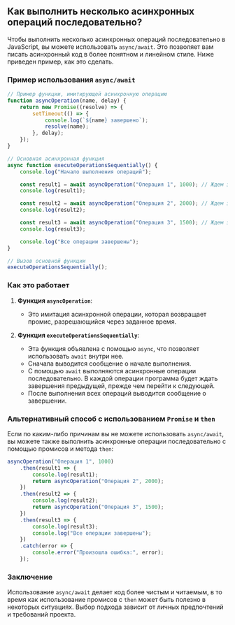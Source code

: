 ## Как выполнить несколько асинхронных операций последовательно?

Чтобы выполнить несколько асинхронных операций последовательно в JavaScript, вы можете использовать `async/await`. Это позволяет вам писать асинхронный код в более понятном и линейном стиле. Ниже приведен пример, как это сделать.

### Пример использования `async/await`

```javascript
// Пример функции, имитирующей асинхронную операцию
function asyncOperation(name, delay) {
    return new Promise((resolve) => {
        setTimeout(() => {
            console.log(`${name} завершено`);
            resolve(name);
        }, delay);
    });
}

// Основная асинхронная функция
async function executeOperationsSequentially() {
    console.log("Начало выполнения операций");

    const result1 = await asyncOperation("Операция 1", 1000); // Ждем завершения первой операции
    console.log(result1);

    const result2 = await asyncOperation("Операция 2", 2000); // Ждем завершения второй операции
    console.log(result2);

    const result3 = await asyncOperation("Операция 3", 1500); // Ждем завершения третьей операции
    console.log(result3);

    console.log("Все операции завершены");
}

// Вызов основной функции
executeOperationsSequentially();
```

### Как это работает

1. **Функция `asyncOperation`**:
   - Это имитация асинхронной операции, которая возвращает промис, разрешающийся через заданное время.

2. **Функция `executeOperationsSequentially`**:
   - Эта функция объявлена с помощью `async`, что позволяет использовать `await` внутри нее.
   - Сначала выводится сообщение о начале выполнения.
   - С помощью `await` выполняются асинхронные операции последовательно. В каждой операции программа будет ждать завершения предыдущей, прежде чем перейти к следующей.
   - После выполнения всех операций выводится сообщение о завершении.

### Альтернативный способ с использованием `Promise` и `then`

Если по каким-либо причинам вы не можете использовать `async/await`, вы можете также выполнить асинхронные операции последовательно с помощью промисов и метода `then`:

```javascript
asyncOperation("Операция 1", 1000)
    .then(result1 => {
        console.log(result1);
        return asyncOperation("Операция 2", 2000);
    })
    .then(result2 => {
        console.log(result2);
        return asyncOperation("Операция 3", 1500);
    })
    .then(result3 => {
        console.log(result3);
        console.log("Все операции завершены");
    })
    .catch(error => {
        console.error("Произошла ошибка:", error);
    });
```

### Заключение

Использование `async/await` делает код более чистым и читаемым, в то время как использование промисов с `then` может быть полезно в некоторых ситуациях. Выбор подхода зависит от личных предпочтений и требований проекта.
